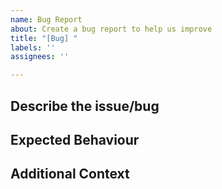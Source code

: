 ```yaml
---
name: Bug Report
about: Create a bug report to help us improve
title: "[Bug] "
labels: ''
assignees: ''

---
```


## Describe the issue/bug
<!-- Below provide any information about the issue that occurred like what happened and what you did to produce this issue -->

## Expected Behaviour
<!-- Below provide what you were expecting HedgeModManager to behave -->

## Additional Context
<!-- Below provide any additional information about this issue -->
